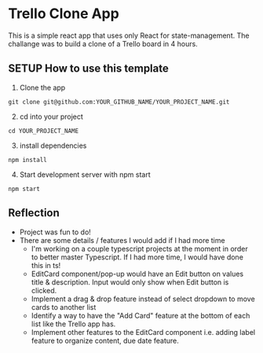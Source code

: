 # Trello Clone App

This is a simple react app that uses only React for state-management.
The challange was to build a clone of a Trello board in 4 hours.

## SETUP How to use this template

1. Clone the app

```
git clone git@github.com:YOUR_GITHUB_NAME/YOUR_PROJECT_NAME.git
```

2. cd into your project

```
cd YOUR_PROJECT_NAME
```

3. install dependencies

```
npm install
```

4. Start development server with npm start

```
npm start
```

## Reflection

- Project was fun to do!
- There are some details / features I would add if I had more time
  - I'm working on a couple typescript projects at the moment in order to better master Typescript. If I had more time, I would have done this in ts!
  - EditCard component/pop-up would have an Edit button on values title & description. Input would only show when Edit button is clicked.
  - Implement a drag & drop feature instead of select dropdown to move cards to another list
  - Identify a way to have the "Add Card" feature at the bottom of each list like the Trello app has.
  - Implement other features to the EditCard component i.e. adding label feature to organize content, due date feature.
